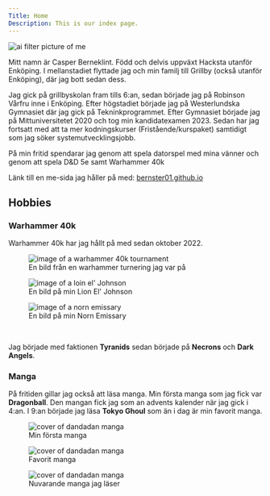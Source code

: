 ```yaml
---
Title: Home
Description: This is our index page.
---
```


<img src="image/me.png" class="rounded center" alt="ai filter picture of me">

Mitt namn är Casper Berneklint. Född och delvis uppväxt Hacksta utanför Enköping. I mellanstadiet flyttade jag och min familj till Grillby (också utanför Enköping), där jag bott sedan dess.

Jag gick på grillbyskolan fram tills 6:an, sedan började jag på Robinson Vårfru inne i Enköping. Efter högstadiet började jag på Westerlundska Gymnasiet där jag gick på Tekninkprogrammet. Efter Gymnasiet började jag på Mittuniversitetet 2020 och tog min kandidatexamen 2023. Sedan har jag fortsatt med att ta mer kodningskurser (Fristående/kurspaket) samtidigt som jag söker systemutvecklingsjobb.

På min fritid spendarar jag genom att spela datorspel med mina vänner och genom att spela D&D 5e samt Warhammer 40k

Länk till en me-sida jag håller på med: <a href="https://bernster01.github.io">bernster01.github.io</a>

## Hobbies

<h3 class="h4">Warhammer 40k</h3>

Warhammer 40k har jag hållt på med sedan oktober 2022.

<div class="gallery">
    <figure>
        <img src="%base_url%/image/turnering.jpg?save-as=jpg&h=600&q=75" alt="image of a warhammer 40k tournament">
        <figcaption>
            En bild från en warhammer turnering jag var på
        </figcaption>
    </figure>
    <figure>
        <img src="%base_url%/image/lion.jpg?save-as=jpg&h=600&q=75" alt="image of a loin el' Johnson">
        <figcaption>
            En bild på min Lion El' Johnson
        </figcaption>
    </figure>
    <figure>
        <img src="%base_url%/image/norn.jpg?save-as=jpg&h=600&q=75" alt="image of a norn emissary">
        <figcaption>
            En bild på min Norn Emissary
        </figcaption>
    </figure>
</div>
<br>

Jag började med faktionen <strong>Tyranids</strong> sedan började på <strong>Necrons</strong> och <strong>Dark Angels</strong>.
<h3 class="h4">Manga</h3>
<div class="manga">
    <p>
        På fritiden gillar jag också att läsa manga. Min första manga som jag fick var <strong>Dragonball</strong>. Den mangan
        fick jag som an advents kalender när jag gick i 4:an. I 9:an började jag läsa <strong>Tokyo Ghoul</strong> som än i dag är min favorit manga. 
    </p>
    <div class="gallery">
    <figure>
        <img src="%base_url%/image/dragonBall.jpg?save-as=jpg&h=600&q=50" alt="cover of dandadan manga">
        <figcaption>
            Min första manga
        </figcaption>
    </figure>
    <figure>
        <img src="%base_url%/image/tokyoGhoul.jpg?save-as=jpg&h=600&q=50" alt="cover of dandadan manga">
        <figcaption>
            Favorit manga
        </figcaption>
    </figure>
    <figure>
        <img src="%base_url%/image/dandadan.jpg?save-as=jpg&h=600&q=50" alt="cover of dandadan manga">
        <figcaption>
            Nuvarande manga jag läser
        </figcaption>
    </figure>
</div>
</div>